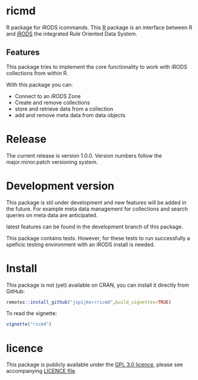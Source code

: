 # ricmd

R package for iRODS icommands. This [R](https://r-project.org) package
is an interface between R and [iRODS](https://irods.org) the integrated
Rule Oriented Data System.

## Features

This package tries to implement the core functionality to work with
iRODS collections from within R.

With this package you can:
 - Connect to an iRODS Zone
 - Create and remove collections 
 - store and retrieve data from a collection
 - add and remove meta data from data objects

# Release

The current release is version 1.0.0. Version numbers follow the
major.minor.patch versioning system.

# Development version

This package is stil under development and new features will be added
in the future.  For example meta data management for collections
and search queries on meta data are anticipated.

latest features can be found in the development branch of this
package.

This package contains tests. However, for these tests to run
successfully a speficic testing environment with an iRODS install is
needed. 

# Install

This package is not (yet) available on CRAN, you can install it
directly from GitHub:

```r
remotes::install_github("jspijker/ricmd",build_vignettes=TRUE)
```

To read the vignette:

```r
vignette("ricmd")
```

# licence

This package is publicly available under the [GPL 3.0
licence](https://www.gnu.org/licenses/gpl-3.0.en.html),
please see accompanying [LICENCE
file](https://github.com/jspijker/ricmd/blob/master/LICENSE). 
